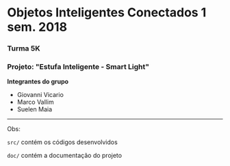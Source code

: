 # Objetos Inteligentes Conectados 1 sem. 2018

### Turma 5K
### Projeto: "Estufa Inteligente - Smart Light"
**Integrantes do grupo**

* Giovanni Vicario
* Marco Vallim
* Suelen Maia
_______________________________________
Obs:

`src/` contém os códigos desenvolvidos

`doc/` contém a documentação do projeto
